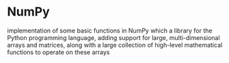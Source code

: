 # NumPy
implementation of some basic functions in NumPy which a library for the Python programming language, adding support for large, multi-dimensional arrays and matrices, along with a large collection of high-level mathematical functions to operate on these arrays
